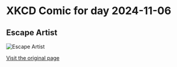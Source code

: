 
# XKCD Comic for day 2024-11-06

## Escape Artist

![Escape Artist](https://imgs.xkcd.com/comics/escape_artist.png "Easier to escape: n-layered nested quotes or an iron maiden?")

[Visit the original page](https://xkcd.com/234/)
